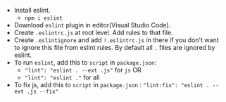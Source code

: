 - Install eslint.
	- `npm i eslint`
- Download `eslint` plugin in editor(Visual Studio Code).
- Create `.eslintrc.js` at root level. Add rules to that file.
- Create `.eslintignore` and add `!.eslintrc.js` in there if you don't want to ignore this file from eslint rules. By default all `.` files are ignored by eslint.
- To run `eslint`, add this to `script` in `package.json`: 
	- `"lint": "eslint . --ext .js"` for `js` OR
	- `"lint": "eslint ."` for all
- To fix js, add this to `script` in `package.json` : `"lint:fix": "eslint . --ext .js --fix"`
